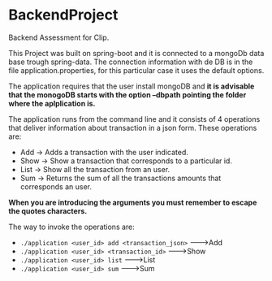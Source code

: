 # BackendProject
Backend Assessment for Clip.

This Project was built on spring-boot and it is connected to a mongoDb data base trough spring-data. The connection information with de DB is in the file application.properties, for this particular case it uses the default options.

The application requires that the user install mongoDB and **it is advisable that the monogoDB starts with the option –dbpath pointing  the folder where the aplplication is.**

The application runs from the command line and it consists of 4 operations that deliver information about transaction in a json form. These operations are:
- Add -> Adds a transaction with the user indicated.
- Show -> Show a transaction that corresponds to a particular id.
- List -> Show all the transaction from an user.
- Sum -> Returns the sum of all the transactions amounts that corresponds an user.

**When you are introducing the arguments you must remember to escape the quotes characters.**

The way to invoke the operations are:
- `./application <user_id> add <transaction_json>` --->Add
- `./application <user_id> <transaction_id>` --->Show 
- `./application <user_id> list` --->List 
- `./application <user_id> sum` --->Sum
